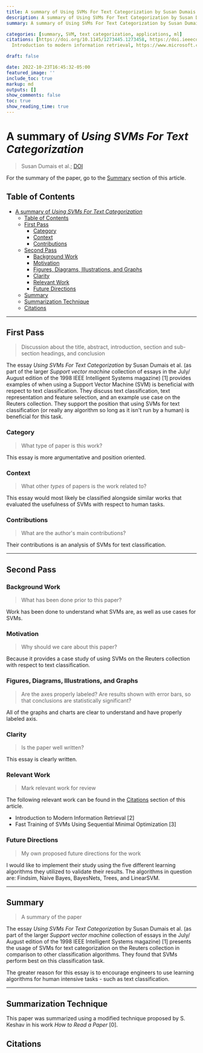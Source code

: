 ```yaml
---
title: A summary of Using SVMs For Text Categorization by Susan Dumais et al
description: A summary of Using SVMs For Text Categorization by Susan Dumais et al
summary: A summary of Using SVMs For Text Categorization by Susan Dumais et al

categories: [summary, SVM, text categorization, applications, ml]
citations: [https://doi.org/10.1145/1273445.1273458, https://doi.ieeecomputersociety.org/10.1109/5254.708428,
  Introduction to modern information retrieval, https://www.microsoft.com/en-us/research/publication/sequential-minimal-optimization-a-fast-algorithm-for-training-support-vector-machines]

draft: false

date: 2022-10-23T16:45:32-05:00
featured_image: ''
include_toc: true
markup: md
outputs: []
show_comments: false
toc: true
show_reading_time: true
---
```


# A summary of *Using SVMs For Text Categorization*

> Susan Dumais et al.;
> [DOI](https://doi.ieeecomputersociety.org/10.1109/5254.708428)

For the summary of the paper, go to the [Summary](#summary) section of this
article.

## Table of Contents

- [A summary of *Using SVMs For Text Categorization*](#a-summary-of-using-svms-for-text-categorization)
  - [Table of Contents](#table-of-contents)
  - [First Pass](#first-pass)
    - [Category](#category)
    - [Context](#context)
    - [Contributions](#contributions)
  - [Second Pass](#second-pass)
    - [Background Work](#background-work)
    - [Motivation](#motivation)
    - [Figures, Diagrams, Illustrations, and Graphs](#figures-diagrams-illustrations-and-graphs)
    - [Clarity](#clarity)
    - [Relevant Work](#relevant-work)
    - [Future Directions](#future-directions)
  - [Summary](#summary)
  - [Summarization Technique](#summarization-technique)
  - [Citations](#citations)

______________________________________________________________________

## First Pass

> Discussion about the title, abstract, introduction, section and sub-section
> headings, and conclusion

The essay *Using SVMs For Text Categorization* by Susan Dumais et al. (as part
of the larger *Support vector machine* collection of essays in the July/ August
edition of the 1998 IEEE Intelligent Systems magazine) \[1\] provides examples
of when using a Support Vector Machine (SVM) is beneficial with respect to text
classification. They discuss text classification, text representation and
feature selection, and an example use case on the Reuters collection. They
support the position that using SVMs for text classification (or really any
algorithm so long as it isn't run by a human) is beneficial for this task.

### Category

> What type of paper is this work?

This essay is more argumentative and position oriented.

### Context

> What other *types* of papers is the work related to?

This essay would most likely be classified alongside similar works that
evaluated the usefulness of SVMs with respect to human tasks.

### Contributions

> What are the author's main contributions?

Their contributions is an analysis of SVMs for text classification.

______________________________________________________________________

## Second Pass

### Background Work

> What has been done prior to this paper?

Work has been done to understand what SVMs are, as well as use cases for SVMs.

### Motivation

> Why should we care about this paper?

Because it provides a case study of using SVMs on the Reuters collection with
respect to text classification.

### Figures, Diagrams, Illustrations, and Graphs

> Are the axes properly labeled? Are results shown with error bars, so that
> conclusions are statistically significant?

All of the graphs and charts are clear to understand and have properly labeled
axis.

### Clarity

> Is the paper well written?

This essay is clearly written.

### Relevant Work

> Mark relevant work for review

The following relevant work can be found in the [Citations](#citations) section
of this article.

- Introduction to Modern Information Retrieval \[2\]
- Fast Training of SVMs Using Sequential Minimal Optimization \[3\]

### Future Directions

> My own proposed future directions for the work

I would like to implement their study using the five different learning
algorithms they utilized to validate their results. The algorithms in question
are: Findsim, Naive Bayes, BayesNets, Trees, and LinearSVM.

______________________________________________________________________

## Summary

> A summary of the paper

The essay *Using SVMs For Text Categorization* by Susan Dumais et al. (as part
of the larger *Support vector machine* collection of essays in the July/ August
edition of the 1998 IEEE Intelligent Systems magazine) \[1\] presents the usage
of SVMs for text categorization on the Reuters collection in comparison to other
classification algorithms. They found that SVMs perform best on this
classification task.

The greater reason for this essay is to encourage engineers to use learning
algorithms for human intensive tasks - such as text classification.

______________________________________________________________________

## Summarization Technique

This paper was summarized using a modified technique proposed by S. Keshav in
his work *How to Read a Paper* \[0\].

## Citations
